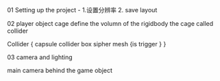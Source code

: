 ---
---

01 Setting up the project - 
1.设置分辨率 
2. save layout

02 player object
cage define the volumn of the rigidbody
the cage called collider

Collider
{
	capsule collider
	box 
	sipher
	mesh {is trigger }
}


03 camera and lighting 

main camera behind the game object



